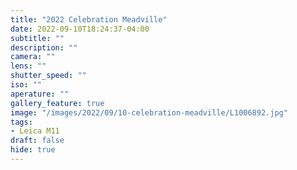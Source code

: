 ```yaml
---
title: "2022 Celebration Meadville"
date: 2022-09-10T18:24:37-04:00
subtitle: ""
description: ""
camera: ""
lens: ""
shutter_speed: ""
iso: ""
aperature: ""
gallery_feature: true
image: "/images/2022/09/10-celebration-meadville/L1006892.jpg"
tags:
- Leica M11
draft: false
hide: true
---
```


